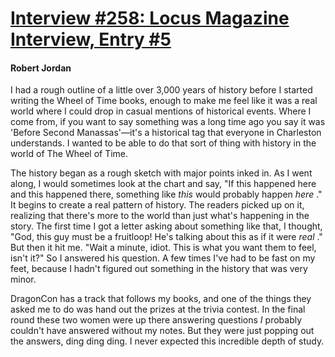 # [Interview #258: Locus Magazine Interview, Entry #5](https://www.theoryland.com/intvmain.php?i=258#5)

#### Robert Jordan

I had a rough outline of a little over 3,000 years of history before I started writing the Wheel of Time books, enough to make me feel like it was a real world where I could drop in casual mentions of historical events. Where I come from, if you want to say something was a long time ago you say it was 'Before Second Manassas'—it's a historical tag that everyone in Charleston understands. I wanted to be able to do that sort of thing with history in the world of The Wheel of Time.

The history began as a rough sketch with major points inked in. As I went along, I would sometimes look at the chart and say, "If this happened here and this happened there, something like
*this*
would probably happen
*here*
." It begins to create a real pattern of history. The readers picked up on it, realizing that there's more to the world than just what's happening in the story. The first time I got a letter asking about something like that, I thought, "God, this guy must be a fruitloop! He's talking about this as if it were
*real*
." But then it hit me. "Wait a minute, idiot. This is what you want them to feel, isn't it?" So I answered his question. A few times I've had to be fast on my feet, because I hadn't figured out something in the history that was very minor.

DragonCon has a track that follows my books, and one of the things they asked me to do was hand out the prizes at the trivia contest. In the final round these two women were up there answering questions
*I*
probably couldn't have answered without my notes. But they were just popping out the answers, ding ding ding. I never expected this incredible depth of study.

